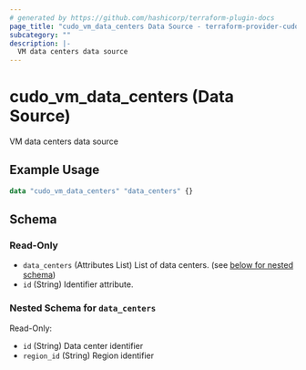 ```yaml
---
# generated by https://github.com/hashicorp/terraform-plugin-docs
page_title: "cudo_vm_data_centers Data Source - terraform-provider-cudo"
subcategory: ""
description: |-
  VM data centers data source
---
```


# cudo_vm_data_centers (Data Source)

VM data centers data source

## Example Usage

```terraform
data "cudo_vm_data_centers" "data_centers" {}
```

<!-- schema generated by tfplugindocs -->
## Schema

### Read-Only

- `data_centers` (Attributes List) List of data centers. (see [below for nested schema](#nestedatt--data_centers))
- `id` (String) Identifier attribute.

<a id="nestedatt--data_centers"></a>
### Nested Schema for `data_centers`

Read-Only:

- `id` (String) Data center identifier
- `region_id` (String) Region identifier
